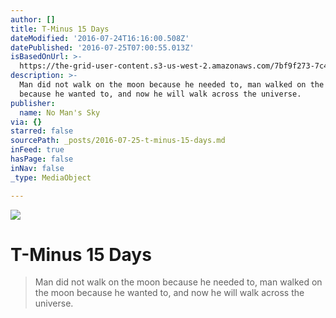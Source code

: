```yaml
---
author: []
title: T-Minus 15 Days
dateModified: '2016-07-24T16:16:00.508Z'
datePublished: '2016-07-25T07:00:55.013Z'
isBasedOnUrl: >-
  https://the-grid-user-content.s3-us-west-2.amazonaws.com/7bf9f273-7c4b-4e99-8b02-dcd027bcb668.jpg
description: >-
  Man did not walk on the moon because he needed to, man walked on the moon
  because he wanted to, and now he will walk across the universe.
publisher:
  name: No Man's Sky
via: {}
starred: false
sourcePath: _posts/2016-07-25-t-minus-15-days.md
inFeed: true
hasPage: false
inNav: false
_type: MediaObject

---
```

![](https://the-grid-user-content.s3-us-west-2.amazonaws.com/7bf9f273-7c4b-4e99-8b02-dcd027bcb668.jpg)

# T-Minus 15 Days

> Man did not walk on the moon because he needed to, man walked on the moon because he wanted to, and now he will walk across the universe.